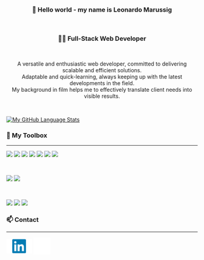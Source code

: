 


<h3 align="center" style="border: none;">
👋 Hello world - my name is Leonardo Marussig
</h3>

</br>

<h3 align="center">👨‍💻 Full-Stack Web Developer</h3>

</br>

<p align="center">A versatile and enthusiastic web developer, committed to delivering scalable and efficient solutions.<br>
Adaptable and quick-learning, always keeping up with the latest developments in the field.<br>
My background in film helps me to effectively translate client needs into visible results.</p>

</br>

[![My GitHub Language Stats](https://github-readme-stats.vercel.app/api/top-langs/?username=elmaruz&langs_count=5&theme=tokyonight)]()


### 🧰 My Toolbox

---

![](https://img.shields.io/badge/Code-JavaScript-%23F0DB4F?style=flat&logo=javascript)
![](https://img.shields.io/badge/Code-TypeScript-178c6?style=flat&logo=typescript&color=3178c6)
![](https://img.shields.io/badge/Code-Node.js-%2368A063?style=flat&logo=node.js)
![](https://img.shields.io/badge/Code-React-%2361DBFB?style=flat&logo=react)
![](https://img.shields.io/badge/Code-Redux-%23764abc?style=flat&logo=redux)
![](https://img.shields.io/badge/Code-HTML5-informational?style=flat&logo=HTML5&color=E34F26)
![](https://img.shields.io/badge/Code-PostgreSQL-informational?style=flat&logo=PostgreSQL&color=336791)

</br>

![](https://img.shields.io/badge/Style-CSS3-informational?style=flat&logo=CSS3&color=1572B6)
![](https://img.shields.io/badge/Style-Bootstrap-informational?style=flat&logo=Bootstrap&color=7952B3)

</br>

![](https://img.shields.io/badge/Tools-NPM-informational?style=flat&logo=NPM&color=CB3837)
![](https://img.shields.io/badge/Tools-Git-informational?style=flat&logo=Git&color=F05032)
![](https://img.shields.io/badge/Tools-GitHub-informational?style=flat&logo=GitHub&color=181717)

### 📫 Contact

---

<a href="https://www.linkedin.com/in/leonardo-marussig-dev"><img src="https://raw.githubusercontent.com/elmaruz/elmaruz/main/linkedin_small.svg" alt="" align="center" width="67px;"/></a>
<a href="mailto:lmarussig@gmail.com"><img src="https://raw.githubusercontent.com/elmaruz/elmaruz/main/email_white.png" alt="" align="center" width="45px;"/></a>

<!--
**elmaruz/elmaruz** is a ✨ _special_ ✨ repository because its `README.md` (this file) appears on your GitHub profile.

Here are some ideas to get you started:

- 🔭 I’m currently working on ...
- 🌱 I’m currently learning ...
- 👯 I’m looking to collaborate on ...
- 🤔 I’m looking for help with ...
- 💬 Ask me about ...
- 📫 How to reach me: ...
- 😄 Pronouns: ...
- ⚡ Fun fact: ...
-->
